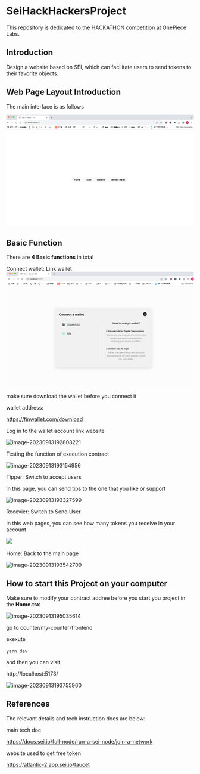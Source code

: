 # SeiHackHackersProject
This repository is dedicated to the HACKATHON competition at OnePiece Labs.

## Introduction

Design a website based on SEI, which can facilitate users to send tokens to their favorite objects.

## Web Page Layout Introduction

The main interface is as follows

![Image text](https://github.com/DonkeyBoy001/SeiHackHackersProject/blob/main/README.assets/image-20230913191818708.png)

## Basic Function

There are **4 Basic functions** in total

Connect wallet: Link wallet
![Image text](https://github.com/DonkeyBoy001/SeiHackHackersProject/blob/main/README.assets/image-20230913192415863.png)

make sure download the wallet before you connect it

wallet address:

https://finwallet.com/download

Log in to the wallet account link website

![image-20230913192808221](/Users/zhouzhenzhou/Documents/GitHub/SeiHackHackersProject/README.assets/image-20230913192808221.png)

Testing the function of execution contract

![image-20230913193154956](/Users/zhouzhenzhou/Documents/GitHub/SeiHackHackersProject/README.assets/image-20230913193154956.png)

Tipper: Switch to accept users

in this page, you can send tips to the one that you like or support

![image-20230913193327599](/Users/zhouzhenzhou/Documents/GitHub/SeiHackHackersProject/README.assets/image-20230913193327599.png)

Recevier: Switch to Send User

In this web pages, you can see how many tokens you receive in your account

![](/Users/zhouzhenzhou/Documents/GitHub/SeiHackHackersProject/README.assets/image-20230913193228967.png)

Home: Back to the main page

![image-20230913193542709](/Users/zhouzhenzhou/Documents/GitHub/SeiHackHackersProject/README.assets/image-20230913193542709.png)



## How to start this Project on your computer

Make sure to modify your contract addree before you start you project in the **Home.tsx** 

![image-20230913195035614](/Users/zhouzhenzhou/Documents/GitHub/SeiHackHackersProject/README.assets/image-20230913195035614.png)

go to counter/my-counter-frontend

exexute 

```yarn dev ```

and then you can visit

http://localhost:5173/

![image-20230913193755960](/Users/zhouzhenzhou/Documents/GitHub/SeiHackHackersProject/README.assets/image-20230913193755960.png)





## References

The relevant details and tech instruction docs are below:

main tech doc

https://docs.sei.io/full-node/run-a-sei-node/join-a-network 

website used to get free token 

https://atlantic-2.app.sei.io/faucet  



